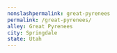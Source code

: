 ```yaml
---
﻿nonslashpermalink: great-pyrenees
permalink: /great-pyrenees/
alley: Great Pyrenees
city: Springdale
state: Utah
---
```

